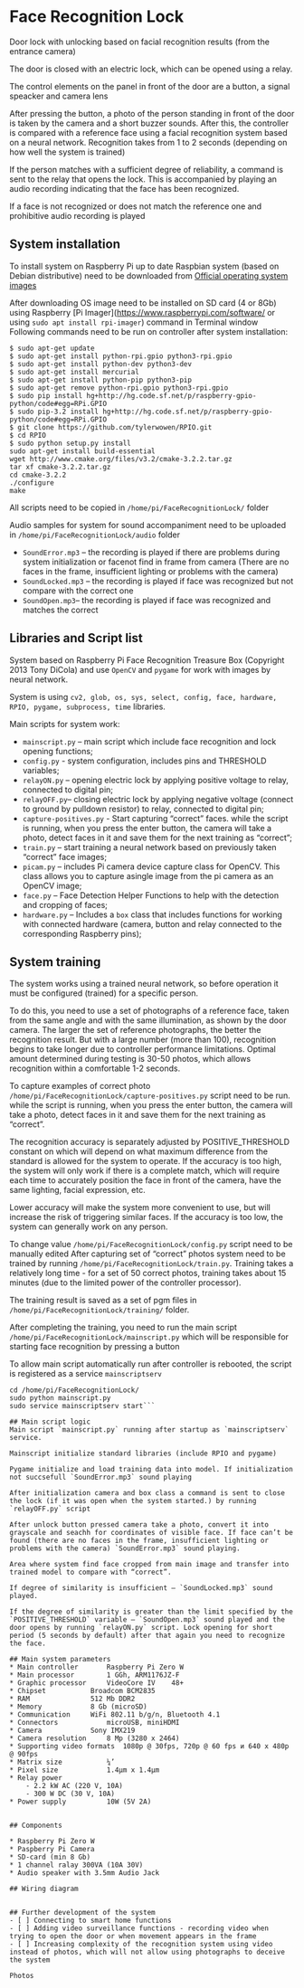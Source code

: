 # Face Recognition Lock
Door lock with unlocking based on facial recognition results (from the entrance camera)

The door is closed with an electric lock, which can be opened using a relay.

The control elements on the panel in front of the door are a button, a signal speacker and camera lens

After pressing the button, a photo of the person standing in front of the door is taken by the camera and a short buzzer sounds. After this, the controller is compared with a reference face using a facial recognition system based on a neural network. Recognition takes from 1 to 2 seconds (depending on how well the system is trained)

If the person matches with a sufficient degree of reliability, a command is sent to the relay that opens the lock. This is accompanied by playing an audio recording indicating that the face has been recognized.

If a face is not recognized or does not match the reference one and prohibitive audio recording is played

## System installation
To install system on Raspberry Pi up to date Raspbian system (based on Debian distributive) need to be downloaded from [Official operating system images](https://www.raspberrypi.com/software/operating-systems/)

After downloading OS image need to be installed on SD card (4 or 8Gb) using Raspberry [Pi Imager](https://www.raspberrypi.com/software/ or using `sudo apt install rpi-imager`) command in Terminal window
Following commands need to be run on controller after system installation:

```
$ sudo apt-get update
$ sudo apt-get install python-rpi.gpio python3-rpi.gpio
$ sudo apt-get install python-dev python3-dev
$ sudo apt-get install mercurial
$ sudo apt-get install python-pip python3-pip
$ sudo apt-get remove python-rpi.gpio python3-rpi.gpio
$ sudo pip install hg+http://hg.code.sf.net/p/raspberry-gpio-python/code#egg=RPi.GPIO
$ sudo pip-3.2 install hg+http://hg.code.sf.net/p/raspberry-gpio-python/code#egg=RPi.GPIO
$ git clone https://github.com/tylerwowen/RPIO.git
$ cd RPIO
$ sudo python setup.py install
sudo apt-get install build-essential
wget http://www.cmake.org/files/v3.2/cmake-3.2.2.tar.gz
tar xf cmake-3.2.2.tar.gz
cd cmake-3.2.2
./configure
make
```
All scripts need to be copied in `/home/pi/FaceRecognitionLock/` folder

Audio samples for system for sound accompaniment need to be uploaded in `/home/pi/FaceRecognitionLock/audio` folder

* `SoundError.mp3` – the recording is played if there are problems during system initialization or facenot find in frame from camera (There are no faces in the frame, insufficient lighting or problems with the camera)
* `SoundLocked.mp3` – the recording is played if face was recognized but not compare with the correct one
* `SoundOpen.mp3`– the recording is played if face was recognized and matches the correct

## Libraries and Script list

System based on Raspberry Pi Face Recognition Treasure Box (Copyright 2013 Tony DiCola) and use `OpenCV` and `pygame` for work with images by neural network.

System is using `cv2, glob, os, sys, select, config, face, hardware, RPIO, pygame, subprocess, time` libraries.

Main scripts for system work:
* `mainscript.py` – main script which include face recognition and lock opening functions;
* `config.py` - system configuration, includes pins and THRESHOLD variables;
* `relayON.py` – opening electric lock by applying positive voltage to relay, connected to digital pin;
* `relayOFF.py`– closing electric lock by applying negative voltage (connect to ground by pulldown resistor) to relay, connected to digital pin;
* `capture-positives.py` - Start capturing “correct” faces. while the script is running, when you press the enter button, the camera will take a photo, detect faces in it and save them for the next training as “correct”;
* `train.py` – start training a neural network based on previously taken “correct” face images;
* `picam.py` – includes Pi camera device capture class for OpenCV.  This class allows you to capture asingle image from the pi camera as an OpenCV image;
* `face.py` – Face Detection Helper Functions to help with the detection and cropping of faces;
* `hardware.py` – Includes a `box` class that includes functions for working with connected hardware (camera, button and relay connected to the corresponding Raspberry pins);


## System training
The system works using a trained neural network, so before operation it must be configured (trained) for a specific person.

To do this, you need to use a set of photographs of a reference face, taken from the same angle and with the same illumination, as shown by the door camera. The larger the set of reference photographs, the better the recognition result. But with a large number (more than 100), recognition begins to take longer due to controller performance limitations. Optimal amount determined during testing is 30-50 photos, which allows recognition within a comfortable 1-2 seconds.

To capture examples of correct photo `/home/pi/FaceRecognitionLock/capture-positives.py` script need to be run. while the script is running, when you press the enter button, the camera will take a photo, detect faces in it and save them for the next training as “correct”.

The recognition accuracy is separately adjusted by POSITIVE_THRESHOLD constant on which will depend on what maximum difference from the standard is allowed for the system to operate. If the accuracy is too high, the system will only work if there is a complete match, which will require each time to accurately position the face in front of the camera, have the same lighting, facial expression, etc.

Lower accuracy will make the system more convenient to use, but will increase the risk of triggering similar faces. If the accuracy is too low, the system can generally work on any person.

To change value `/home/pi/FaceRecognitionLock/config.py` script need to be manually edited
After capturing set of “correct” photos system need to be trained by running `/home/pi/FaceRecognitionLock/train.py`. Training takes a relatively long time - for a set of 50 correct photos, training takes about 15 minutes (due to the limited power of the controller processor).

The training result is saved as a set of pgm files in `/home/pi/FaceRecognitionLock/training/` folder.

After completing the training, you need to run the main script `/home/pi/FaceRecognitionLock/mainscript.py`  which will be responsible for starting face recognition by pressing a button

To allow main script automatically run after controller is rebooted, the script is registered as a service `mainscriptserv`
```sudo service mainscript.py stop
cd /home/pi/FaceRecognitionLock/
sudo python mainscript.py
sudo service mainscriptserv start```

## Main script logic
Main script `mainscript.py` running after startup as `mainscriptserv` service.

Mainscript initialize standard libraries (include RPIO and pygame)

Pygame initialize and load training data into model. If initialization not succsefull `SoundError.mp3` sound playing

After initialization camera and box class a command is sent to close the lock (if it was open when the system started.) by running `relayOFF.py` script

After unlock button pressed camera take a photo, convert it into grayscale and seachh for coordinates of visible face. If face can’t be found (there are no faces in the frame, insufficient lighting or problems with the camera) `SoundError.mp3` sound playing.

Area where system find face cropped from main image and transfer into trained model to compare with “correct”.

If degree of similarity is insufficient – `SoundLocked.mp3` sound played.

If the degree of similarity is greater than the limit specified by the `POSITIVE_THRESHOLD` variable – `SoundOpen.mp3` sound played and the door opens by running `relayON.py` script. Lock opening for short period (5 seconds by default) after that again you need to recognize the face.

## Main system parameters 
* Main controller		Raspberry Pi Zero W
* Main processor		1 GGh, ARM1176JZ-F 
* Graphic processor		VideoCore IV	48+
* Chipset			Broadcom BCM2835 
* RAM				512 Mb DDR2
* Memory			8 Gb (microSD)
* Communication		WiFi 802.11 b/g/n, Bluetooth 4.1
* Connectors			microUSB, miniHDMI
* Camera 			Sony IMX219
* Camera resolution		8 Mp (3280 х 2464)
* Supporting video formats	1080р @ 30fps, 720p @ 60 fps и 640 х 480p @ 90fps
* Matrix size			¼’
* Pixel size			1.4μm х 1.4μm 
* Relay power			 
    - 2.2 kW AC (220 V, 10A)
    - 300 W DC (30 V, 10A)
* Power supply			10W (5V 2A) 


## Components

* Raspberry Pi Zero W
* Paspberry Pi Camera
* SD-card (min 8 Gb)
* 1 channel ralay 300VA (10A 30V)
* Audio speaker with 3.5mm Audio Jack

## Wiring diagram


## Further development of the system
- [ ] Connecting to smart home functions
- [ ] Adding video surveillance functions - recording video when trying to open the door or when movement appears in the frame
- [ ] Increasing complexity of the recognition system using video instead of photos, which will not allow using photographs to deceive the system
 
Photos

 
 
 
